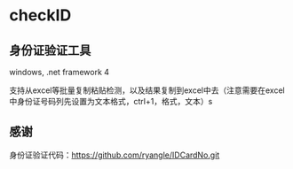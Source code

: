 # checkID

## 身份证验证工具

windows, .net framework 4

支持从excel等批量复制粘贴检测，以及结果复制到excel中去（注意需要在excel中身份证号码列先设置为文本格式，ctrl+1，格式，文本）s

## 感谢

身份证验证代码：https://github.com/ryangle/IDCardNo.git